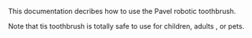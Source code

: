 This documentation decribes how to use the Pavel robotic toothbrush.

Note that tis toothbrush is totally safe to use for children, adults , or pets.
